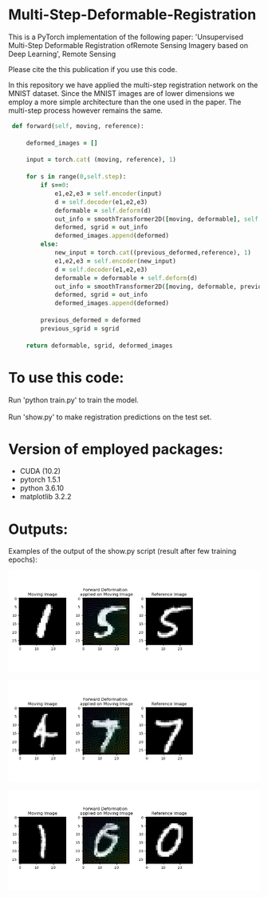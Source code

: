 # Multi-Step-Deformable-Registration

This is a PyTorch implementation of the following paper:
'Unsupervised Multi-Step Deformable Registration ofRemote Sensing Imagery based on Deep Learning', Remote Sensing

Please cite the this publication if you use this code.

In this repository we have applied the multi-step registration network on the MNIST dataset. Since the MNIST images are of lower dimensions we employ a more simple architecture than the one used in the paper. The multi-step process however remains the same.

   ```ruby 
    def forward(self, moving, reference):

        deformed_images = []

        input = torch.cat( (moving, reference), 1)

        for s in range(0,self.step):
            if s==0:
                e1,e2,e3 = self.encoder(input)
                d = self.decoder(e1,e2,e3)
                deformable = self.deform(d)
                out_info = smoothTransformer2D([moving, deformable], self.c)
                deformed, sgrid = out_info
                deformed_images.append(deformed)
            else:
                new_input = torch.cat((previous_deformed,reference), 1)
                e1,e2,e3 = self.encoder(new_input)
                d = self.decoder(e1,e2,e3)
                deformable = deformable + self.deform(d)
                out_info = smoothTransformer2D([moving, deformable, previous_sgrid], self.c)
                deformed, sgrid = out_info
                deformed_images.append(deformed)

            previous_deformed = deformed
            previous_sgrid = sgrid

        return deformable, sgrid, deformed_images

   ```

# To use this code:
Run 'python train.py' to train the model.  <br/> <br/>
Run 'show.py' to make registration predictions on the test set.

# Version of employed packages:
- CUDA (10.2)
- pytorch 1.5.1
- python 3.6.10
- matplotlib 3.2.2

# Outputs:
Examples of the output of the show.py script (result after few training epochs):

![example1](/output/__1to5.png) 


![example1](/output/__4to7.png)

![example1](/output/__1to0.png)
